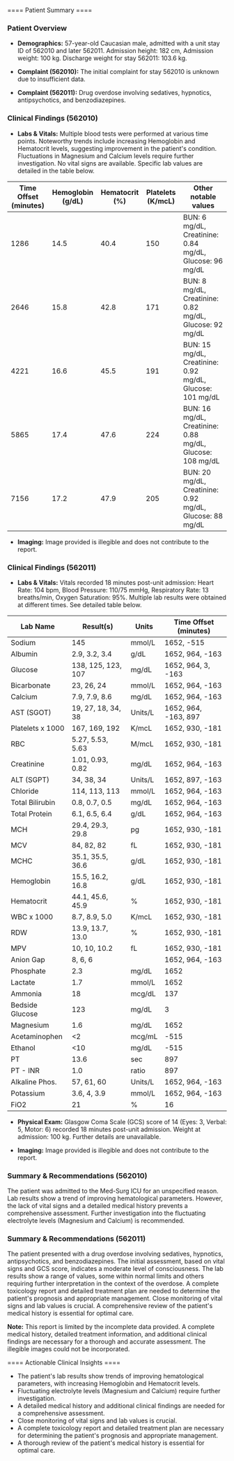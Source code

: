 
==== Patient Summary ====

### Patient Overview

* **Demographics:** 57-year-old Caucasian male, admitted with a unit stay ID of 562010 and later 562011.  Admission height: 182 cm, Admission weight: 100 kg. Discharge weight for stay 562011: 103.6 kg.

* **Complaint (562010):**  The initial complaint for stay 562010 is unknown due to insufficient data.

* **Complaint (562011):** Drug overdose involving sedatives, hypnotics, antipsychotics, and benzodiazepines.


### Clinical Findings (562010)

* **Labs & Vitals:**  Multiple blood tests were performed at various time points.  Noteworthy trends include increasing Hemoglobin and Hematocrit levels, suggesting improvement in the patient's condition.  Fluctuations in Magnesium and Calcium levels require further investigation.  No vital signs are available.  Specific lab values are detailed in the table below.

| Time Offset (minutes) | Hemoglobin (g/dL) | Hematocrit (%) | Platelets (K/mcL) |  Other notable values |
|---|---|---|---|---|
| 1286 | 14.5 | 40.4 | 150 | BUN: 6 mg/dL, Creatinine: 0.84 mg/dL, Glucose: 96 mg/dL |
| 2646 | 15.8 | 42.8 | 171 | BUN: 8 mg/dL, Creatinine: 0.82 mg/dL, Glucose: 92 mg/dL |
| 4221 | 16.6 | 45.5 | 191 | BUN: 15 mg/dL, Creatinine: 0.92 mg/dL, Glucose: 101 mg/dL |
| 5865 | 17.4 | 47.6 | 224 | BUN: 16 mg/dL, Creatinine: 0.88 mg/dL, Glucose: 108 mg/dL |
| 7156 | 17.2 | 47.9 | 205 | BUN: 20 mg/dL, Creatinine: 0.92 mg/dL, Glucose: 88 mg/dL |


* **Imaging:**  Image provided is illegible and does not contribute to the report.


### Clinical Findings (562011)

* **Labs & Vitals:**  Vitals recorded 18 minutes post-unit admission: Heart Rate: 104 bpm, Blood Pressure: 110/75 mmHg, Respiratory Rate: 13 breaths/min, Oxygen Saturation: 95%.  Multiple lab results were obtained at different times.  See detailed table below.

| Lab Name          | Result(s)       | Units     | Time Offset (minutes) |
|----------------------|-----------------|------------|-----------------------|
| Sodium              | 145              | mmol/L     | 1652, -515            |
| Albumin             | 2.9, 3.2, 3.4    | g/dL       | 1652, 964, -163       |
| Glucose             | 138, 125, 123, 107 | mg/dL      | 1652, 964, 3, -163    |
| Bicarbonate          | 23, 26, 24       | mmol/L     | 1652, 964, -163       |
| Calcium             | 7.9, 7.9, 8.6    | mg/dL      | 1652, 964, -163       |
| AST (SGOT)          | 19, 27, 18, 34, 38 | Units/L    | 1652, 964, -163, 897 |
| Platelets x 1000    | 167, 169, 192    | K/mcL      | 1652, 930, -181       |
| RBC                 | 5.27, 5.53, 5.63  | M/mcL      | 1652, 930, -181       |
| Creatinine          | 1.01, 0.93, 0.82  | mg/dL      | 1652, 964, -163       |
| ALT (SGPT)          | 34, 38, 34       | Units/L    | 1652, 897, -163       |
| Chloride            | 114, 113, 113    | mmol/L     | 1652, 964, -163       |
| Total Bilirubin      | 0.8, 0.7, 0.5    | mg/dL      | 1652, 964, -163       |
| Total Protein       | 6.1, 6.5, 6.4    | g/dL       | 1652, 964, -163       |
| MCH                 | 29.4, 29.3, 29.8  | pg         | 1652, 930, -181       |
| MCV                 | 84, 82, 82       | fL         | 1652, 930, -181       |
| MCHC                | 35.1, 35.5, 36.6  | g/dL       | 1652, 930, -181       |
| Hemoglobin          | 15.5, 16.2, 16.8  | g/dL       | 1652, 930, -181       |
| Hematocrit          | 44.1, 45.6, 45.9  | %          | 1652, 930, -181       |
| WBC x 1000          | 8.7, 8.9, 5.0    | K/mcL      | 1652, 930, -181       |
| RDW                 | 13.9, 13.7, 13.0  | %          | 1652, 930, -181       |
| MPV                 | 10, 10, 10.2     | fL         | 1652, 930, -181       |
| Anion Gap           | 8, 6, 6          |            | 1652, 964, -163       |
| Phosphate           | 2.3              | mg/dL      | 1652                  |
| Lactate             | 1.7              | mmol/L     | 1652                  |
| Ammonia             | 18               | mcg/dL     | 137                   |
| Bedside Glucose     | 123              | mg/dL      | 3                     |
| Magnesium           | 1.6              | mg/dL      | 1652                  |
| Acetaminophen       | <2               | mcg/mL     | -515                  |
| Ethanol             | <10              | mg/dL      | -515                  |
| PT                  | 13.6             | sec        | 897                   |
| PT - INR            | 1.0              | ratio      | 897                   |
| Alkaline Phos.      | 57, 61, 60       | Units/L    | 1652, 964, -163       |
| Potassium           | 3.6, 4, 3.9      | mmol/L     | 1652, 964, -163       |
| FiO2                | 21               | %          | 16                    |


* **Physical Exam:** Glasgow Coma Scale (GCS) score of 14 (Eyes: 3, Verbal: 5, Motor: 6) recorded 18 minutes post-unit admission.  Weight at admission: 100 kg.  Further details are unavailable.

* **Imaging:** Image provided is illegible and does not contribute to the report.


### Summary & Recommendations (562010)

The patient was admitted to the Med-Surg ICU for an unspecified reason.  Lab results show a trend of improving hematological parameters.  However, the lack of vital signs and a detailed medical history prevents a comprehensive assessment.  Further investigation into the fluctuating electrolyte levels (Magnesium and Calcium) is recommended.


### Summary & Recommendations (562011)

The patient presented with a drug overdose involving sedatives, hypnotics, antipsychotics, and benzodiazepines.  The initial assessment, based on vital signs and GCS score, indicates a moderate level of consciousness.  The lab results show a range of values, some within normal limits and others requiring further interpretation in the context of the overdose.  A complete toxicology report and detailed treatment plan are needed to determine the patient's prognosis and appropriate management.  Close monitoring of vital signs and lab values is crucial.  A comprehensive review of the patient's medical history is essential for optimal care.

**Note:** This report is limited by the incomplete data provided.  A complete medical history, detailed treatment information, and additional clinical findings are necessary for a thorough and accurate assessment.  The illegible images could not be incorporated.

==== Actionable Clinical Insights ====

- The patient's lab results show trends of improving hematological parameters, with increasing Hemoglobin and Hematocrit levels.
- Fluctuating electrolyte levels (Magnesium and Calcium) require further investigation.
- A detailed medical history and additional clinical findings are needed for a comprehensive assessment.
- Close monitoring of vital signs and lab values is crucial.
- A complete toxicology report and detailed treatment plan are necessary for determining the patient's prognosis and appropriate management.
- A thorough review of the patient's medical history is essential for optimal care.
